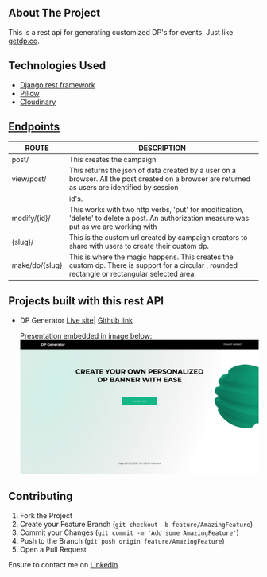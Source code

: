 <!-- ABOUT THE PROJECT -->
## About The Project


This is a rest api for generating customized DP's for events. Just like [getdp.co](getdp.co).


## Technologies Used

* [Django rest framework](django-rest-framework.org)
* [Pillow](https://pillow.readthedocs.io/en/stable/)
* [Cloudinary](https://cloudinary.com/)

## [Endpoints](https://dp-generator-api.herokuapp.com/)

|ROUTE                |DESCRIPTION                    |
|---------------------|-------------------------------|
|post/                |This creates the campaign.     |
|view/post/           |This returns the json of data created by a user on a browser. All the post created on a browser are returned as users are identified by session|
|                     |id's. |                 
|modify/{id}/         |This works with two http verbs, 'put' for modification, 'delete' to delete a post. An authorization measure was put as we are working with|       |                     |anonymous users such that one can only deleted posts created in a particular browser otherwise there is an error.|
|{slug}/              | This is the custom url created by campaign creators to share with users to create their custom dp.|
|make/dp/{slug}       | This is where the magic happens. This creates the custom dp. There is support for a circular , rounded rectangle or rectangular selected area.|



## Projects built with this rest API

* DP Generator
  [Live site](https://dp-generator.vercel.app/)| [Github link](https://github.com/eniolajayi/dp-generator)
  
  Presentation embedded in image below:
  [![image](readme-images/desktop.jpg)](https://www.canva.com/design/DAE8EeC_4yI/nomyYurCNbOL_4pR0w6Grg/view?utm_content=DAE8EeC_4yI&utm_campaign=designshare&utm_medium=link2&utm_source=sharebutton#1)



## Contributing


1. Fork the Project
2. Create your Feature Branch (`git checkout -b feature/AmazingFeature`)
3. Commit your Changes (`git commit -m 'Add some AmazingFeature'`)
4. Push to the Branch (`git push origin feature/AmazingFeature`)
5. Open a Pull Request

Ensure to contact me on [Linkedin](https://www.linkedin.com/in/maureen-ononiwu-49b3b212a/)



